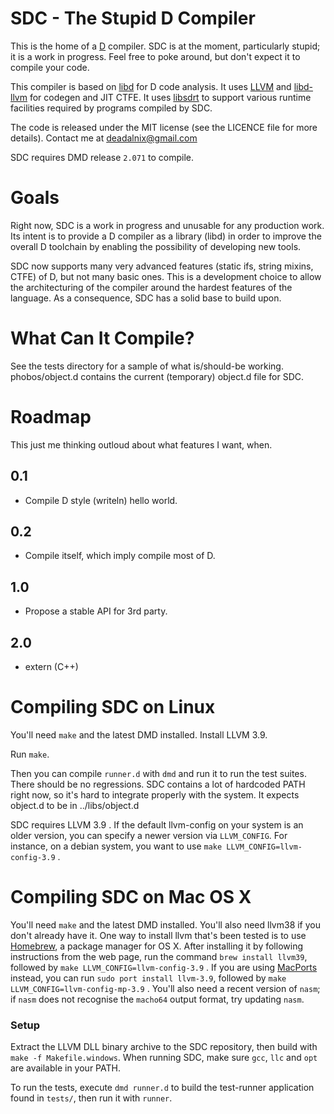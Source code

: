 SDC - The Stupid D Compiler
===========================
This is the home of a [D](http://dlang.org/) compiler.
SDC is at the moment, particularly stupid; it is a work in progress. Feel free to poke around, but don't expect it to compile your code.

This compiler is based on [libd](https://github.com/deadalnix/SDC/tree/master/libd) for D code analysis. It uses [LLVM](http://llvm.org/) and [libd-llvm](https://github.com/deadalnix/SDC/tree/master/libd-llvm) for codegen and JIT CTFE. It uses [libsdrt](https://github.com/deadalnix/SDC/tree/master/libsdrt) to support various runtime facilities required by programs compiled by SDC.

The code is released under the MIT license (see the LICENCE file for more details).
Contact me at deadalnix@gmail.com

SDC requires DMD release `2.071` to compile.

Goals
=====
Right now, SDC is a work in progress and unusable for any production work. Its intent is to provide a D compiler as a library (libd) in order to improve the overall D toolchain by enabling the possibility of developing new tools.

SDC now supports many very advanced features (static ifs, string mixins, CTFE) of D, but not many basic ones. This is a development choice to allow the architecturing of the compiler around the hardest features of the language. As a consequence, SDC has a solid base to build upon.

What Can It Compile?
====================
See the tests directory for a sample of what is/should-be working.
phobos/object.d contains the current (temporary) object.d file for SDC.

Roadmap
=======
This just me thinking outloud about what features I want, when.

0.1
---
* Compile D style (writeln) hello world.

0.2
---
* Compile itself, which imply compile most of D.

1.0
---
* Propose a stable API for 3rd party.

2.0
---
* extern (C++)


Compiling SDC on Linux
=======
You'll need `make` and the latest DMD installed.
Install LLVM 3.9.

Run `make`.

Then you can compile `runner.d` with `dmd` and run it to run the test suites. There should be no regressions.
SDC contains a lot of hardcoded PATH right now, so it's hard to integrate properly with the system. It expects object.d to be in ../libs/object.d

SDC requires LLVM 3.9 . If the default llvm-config on your system is an older version, you can specify a newer version via `LLVM_CONFIG`. For instance, on a debian system, you want to use `make LLVM_CONFIG=llvm-config-3.9` .

Compiling SDC on Mac OS X
=======
You'll need `make` and the latest DMD installed. You'll also need llvm38 if you don't already have it. One way to install llvm that's been tested is to use [Homebrew](http://brew.sh/), a package manager for OS X. After installing it by following instructions from the web page, run the command  `brew install llvm39`, followed by `make LLVM_CONFIG=llvm-config-3.9` . If you are using [MacPorts](http://www.macports.org) instead, you can run `sudo port install llvm-3.9`, followed by `make LLVM_CONFIG=llvm-config-mp-3.9` .
You'll also need a recent version of `nasm`; if `nasm` does not recognise the `macho64` output format, try updating `nasm`.

### Setup
Extract the LLVM DLL binary archive to the SDC repository, then build with `make -f Makefile.windows`.
When running SDC, make sure `gcc`, `llc` and `opt` are available in your PATH.

To run the tests, execute `dmd runner.d` to build the test-runner application found in `tests/`, then run it with `runner`.
